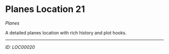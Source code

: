 # Planes Location 21

*Planes*

A detailed planes location with rich history and plot hooks.

---
*ID: LOC00020*